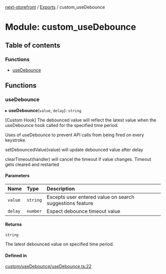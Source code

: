 [next-storefront](../README.md) / [Exports](../modules.md) / custom_useDebounce

# Module: custom_useDebounce

## Table of contents

### Functions

- [useDebounce](custom_useDebounce.md#usedebounce)

## Functions

### useDebounce

▸ **useDebounce**(`value`, `delay`): `string`

[Custom Hook] The debounced value will reflect the latest value when the useDebounce hook called for the specified time period.

Uses of useDebounce to prevent API calls from being fired on every keystroke.

setDebouncedValue(value) will update debounced value after delay

clearTimeout(handler) will cancel the timeout if value changes. Timeout gets cleared and restarted

#### Parameters

| Name    | Type     | Description                                              |
| :------ | :------- | :------------------------------------------------------- |
| `value` | `string` | Excepts user entered value on search suggestions feature |
| `delay` | `number` | Expect debounce timeout value                            |

#### Returns

`string`

The latest debounced value on specified time period.

#### Defined in

[custom/useDebounce/useDebounce.ts:22](https://github.com/KiboSoftware/nextjs-storefront/blob/a6cbcc7/hooks/custom/useDebounce/useDebounce.ts#L22)
